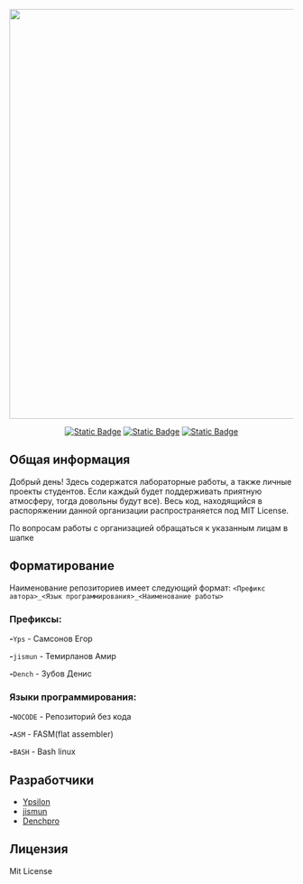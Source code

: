 <p align="center">
      <img src="https://i.ibb.co/0hFWKyM/readme-logo.png" width="726">
</p>

<p align="center">
    <a href= "https://vk.com/ypsilon_xx"><img alt="Static Badge" src="https://img.shields.io/badge/MainLeader-Samsonov_Egor-blue?label=MainLeader&labelColor=%23e30e0e&color=%23c2c2c2"></a>
   <a href= "https://vk.com/temiramir"><img alt="Static Badge" src="https://img.shields.io/badge/Leader-Temirlanov_Amir-blue?label=Leader&labelColor=%23f77225&color=%23c2c2c2"></a>
    <a href= "https://vk.com/denchpro9"><img alt="Static Badge" src="https://img.shields.io/badge/Leader-Zubov_Denis-blue?label=Leader&labelColor=%23f77225&color=%23c2c2c2"></a>
</p>

## Общая информация
Добрый день! Здесь содержатся лабораторные работы, а также личные проекты студентов. Если каждый будет поддерживать приятную атмосферу, тогда довольны будут все).
Весь код, находящийся в распоряжении данной организации распространяется под MIT License.

По вопросам работы с организацией обращаться к указанным лицам в шапке

## Форматирование
Наименование репозиториев имеет следующий формат: `<Префикс автора>_<Язык программирования>_<Наименование работы>`

### Префиксы:

**-**`Yps` - Самсонов Егор

**-**`jismun` - Темирланов Амир

**-**`Dench` - Зубов Денис

### Языки программирования:

**-**`NOCODE` - Репозиторий без кода

**-**`ASM` - FASM(flat assembler)

**-**`BASH` - Bash linux

## Разработчики

- [Ypsilon](https://github.com/YpsilonXX)
- [jismun](https://github.com/jismun)
- [Denchpro](https://github.com/Denchpro)

## Лицензия
Mit License
